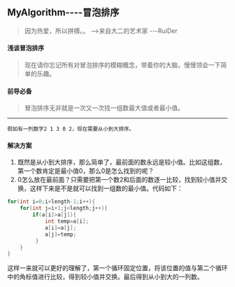 ## MyAlgorithm----冒泡排序
> 因为热爱，所以拼搏。。     -->来自大二的艺术家     ---RuiDer
#### 浅谈冒泡排序
> 现在请你忘记所有对冒泡排序的模糊概念，带着你的大脑，慢慢领会一下简单的乐趣。

#### 前导必备
> 冒泡排序无非就是一次又一次找一组数最大值或者最小值。
------------------------
`假如有一列数字2 1 3 0 2，现在需要从小到大排序。`
#### 解决方案
1. 既然是从小到大排序，那么简单了，最前面的数永远是较小值。比如这组数，第一个数肯定是最小值0，那么0是怎么找到的呢？
2. 0怎么放在最前面？只需要把第一个数2和后面的数逐一比较，找到较小值并交换，这样下来是不是就可以找到一组数的最小值。代码如下：
```java
for(int i=0;i<length-1;i++){
    for(int j=i+1;j<length;j++){
        if(a[i]>a[j]){
            int temp=a[i];
            a[i]=a[j];
            a[j]=temp;
         }
    }
}
```
这样一来就可以更好的理解了，第一个循环固定位置，将该位置的值与第二个循环中的角标值进行比较，得到较小值并交换。最后得到从小到大的一列数。
